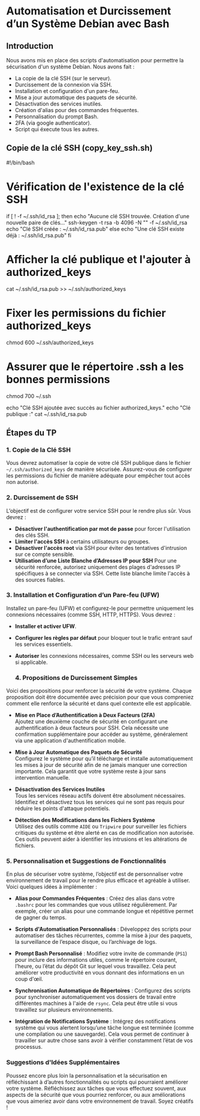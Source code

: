 # Automatisation et Durcissement d’un Système Debian avec Bash

## Introduction

Nous avons mis en place des scripts d'automatisation pour permettre la sécurisation d'un système Debian.
Nous avons fait :
- La copie de la clé SSH (sur le serveur).
- Durcissement de la connexion via SSH.
- Installation et configuration d'un pare-feu.
- Mise a jour automatique des paquets de sécurité.
- Désactivation des services inutiles.
- Création d'alias pour des commandes fréquentes.
- Personnalisation du prompt Bash.
- 2FA (via google authenticator).
- Script qui éxecute tous les autres.

## Copie de la clé SSH (copy_key_ssh.sh)

#!/bin/bash

# Vérification de l'existence de la clé SSH
if [ ! -f ~/.ssh/id_rsa ]; then
    echo "Aucune clé SSH trouvée. Création d'une nouvelle paire de clés..."
    ssh-keygen -t rsa -b 4096 -N "" -f ~/.ssh/id_rsa
    echo "Clé SSH créée : ~/.ssh/id_rsa.pub"
else
    echo "Une clé SSH existe déjà : ~/.ssh/id_rsa.pub"
fi

# Afficher la clé publique et l'ajouter à authorized_keys
cat ~/.ssh/id_rsa.pub >> ~/.ssh/authorized_keys

# Fixer les permissions du fichier authorized_keys
chmod 600 ~/.ssh/authorized_keys

# Assurer que le répertoire .ssh a les bonnes permissions
chmod 700 ~/.ssh

echo "Clé SSH ajoutée avec succès au fichier authorized_keys."
echo "Clé publique :"
cat ~/.ssh/id_rsa.pub

## Étapes du TP

### 1. Copie de la Clé SSH

Vous devrez automatiser la copie de votre clé SSH publique dans le fichier `~/.ssh/authorized_keys` de manière sécurisée. Assurez-vous de configurer les permissions du fichier de manière adéquate pour empêcher tout accès non autorisé.

### 2. Durcissement de SSH

L’objectif est de configurer votre service SSH pour le rendre plus sûr. Vous devrez :
- **Désactiver l'authentification par mot de passe** pour forcer l'utilisation des clés SSH.
- **Limiter l'accès SSH** à certains utilisateurs ou groupes.
- **Désactiver l'accès root** via SSH pour éviter des tentatives d'intrusion sur ce compte sensible.
- **Utilisation d’une Liste Blanche d’Adresses IP pour SSH**  Pour une sécurité renforcée, autorisez uniquement des plages d'adresses IP spécifiques à se connecter via SSH. Cette liste blanche limite l'accès à des sources fiables.

### 3. Installation et Configuration d’un Pare-feu (UFW)

Installez un pare-feu (UFW) et configurez-le pour permettre uniquement les connexions nécessaires (comme SSH, HTTP, HTTPS). Vous devrez :
- **Installer et activer UFW**.
- **Configurer les règles par défaut** pour bloquer tout le trafic entrant sauf les services essentiels.
- **Autoriser** les connexions nécessaires, comme SSH ou les serveurs web si applicable.

   ### 4. Propositions de Durcissement Simples

Voici des propositions pour renforcer la sécurité de votre système. Chaque proposition doit être documentée avec précision pour que vous compreniez comment elle renforce la sécurité et dans quel contexte elle est applicable.

- **Mise en Place d’Authentification à Deux Facteurs (2FA)**  
   Ajoutez une deuxième couche de sécurité en configurant une authentification à deux facteurs pour SSH. Cela nécessite une confirmation supplémentaire pour accéder au système, généralement via une application d'authentification mobile.

- **Mise à Jour Automatique des Paquets de Sécurité**  
   Configurez le système pour qu’il télécharge et installe automatiquement les mises à jour de sécurité afin de ne jamais manquer une correction importante. Cela garantit que votre système reste à jour sans intervention manuelle.

- **Désactivation des Services Inutiles**  
   Tous les services réseau actifs doivent être absolument nécessaires. Identifiez et désactivez tous les services qui ne sont pas requis pour réduire les points d'attaque potentiels.

- **Détection des Modifications dans les Fichiers Système**  
   Utilisez des outils comme `AIDE` ou `Tripwire` pour surveiller les fichiers critiques du système et être alerté en cas de modification non autorisée. Ces outils peuvent aider à identifier les intrusions et les altérations de fichiers.

### 5. Personnalisation et Suggestions de Fonctionnalités

En plus de sécuriser votre système, l’objectif est de personnaliser votre environnement de travail pour le rendre plus efficace et agréable à utiliser. Voici quelques idées à implémenter :

- **Alias pour Commandes Fréquentes**  : Créez des alias dans votre `.bashrc` pour les commandes que vous utilisez régulièrement. Par exemple, créer un alias pour une commande longue et répétitive permet de gagner du temps.

- **Scripts d'Automatisation Personnalisés**  : Développez des scripts pour automatiser des tâches récurrentes, comme la mise à jour des paquets, la surveillance de l’espace disque, ou l’archivage de logs.

- **Prompt Bash Personnalisé** : Modifiez votre invite de commande (`PS1`) pour inclure des informations utiles, comme le répertoire courant, l’heure, ou l’état du dépôt Git sur lequel vous travaillez. Cela peut améliorer votre productivité en vous donnant des informations en un coup d'œil.

- **Synchronisation Automatique de Répertoires** : Configurez des scripts pour synchroniser automatiquement vos dossiers de travail entre différentes machines à l'aide de `rsync`. Cela peut être utile si vous travaillez sur plusieurs environnements.

- **Intégration de Notifications Système** : Intégrez des notifications système qui vous alertent lorsqu’une tâche longue est terminée (comme une compilation ou une sauvegarde). Cela vous permet de continuer à travailler sur autre chose sans avoir à vérifier constamment l’état de vos processus.

### Suggestions d'Idées Supplémentaires

Poussez encore plus loin la personnalisation et la sécurisation en réfléchissant à d’autres fonctionnalités ou scripts qui pourraient améliorer votre système. 
Réfléchissez aux tâches que vous effectuez souvent, aux aspects de la sécurité que vous pourriez renforcer, ou aux améliorations que vous aimeriez avoir dans votre environnement de travail. Soyez créatifs !
